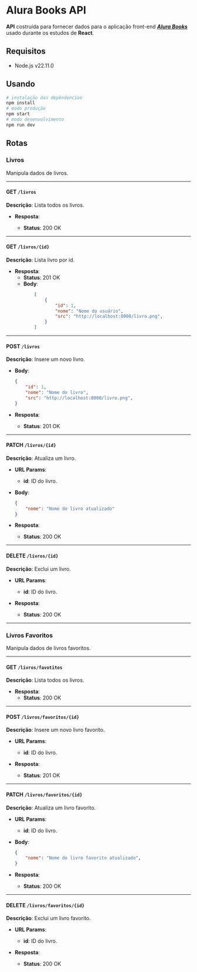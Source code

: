 # Alura Books API

**API** costruída para fornecer dados para o aplicação front-end [**_Alura Books_**](https://github.com/jeff-pedro/learn-react-alura-books) usado durante os estudos de **React**.

## Requisitos

- Node.js v22.11.0

## Usando

```bash
# instalação das depêndencias
npm install
# modo produção
npm start
# modo desenvolvimento
npm run dev
```

## Rotas

### Livros

Manipula dados de livros.

---

#### GET `/livros`

**Descrição**: Lista todos os livros.

- **Resposta**:

    - **Status**: 200 OK

---

#### GET `/livros/{id}`

**Descrição**: Lista livro por id.

- **Resposta**:
    - **Status**: 201 OK
    - **Body**:
        ```json
            [
                {
                    "id": 1,
                    "nome": "Nome do usuário",
                    "src": "http://localhost:8000/livro.png",
                }
            ]
        ```

---

#### POST `/livros`

**Descrição**: Insere um novo livro.

- **Body**:
    ```json
    {
        "id": 1,
        "nome": "Nome do livro",
        "src": "http://localhost:8000/livro.png",
    }
    ```

- **Resposta**:
    - **Status**: 201 OK

---

#### PATCH `/livros/{id}`

**Descrição**: Atualiza um livro.

- **URL Params**:
    - **id**: ID do livro.

- **Body**:
    ```json
    {
        "nome": "Nome do livro atualizado"
    }
    ```

- **Resposta**:
    - **Status**: 200 OK

---

#### DELETE `/livros/{id}`

**Descrição**: Exclui um livro.

- **URL Params**:
    - **id**: ID do livro.

- **Resposta**:
    - **Status**: 200 OK

---

### Livros Favoritos

Manipula dados de livros favoritos.

---

#### GET `/livros/favotitos`

**Descrição**: Lista todos os livros.

- **Resposta**:
    - **Status**: 200 OK

---

#### POST `/livros/favoritos/{id}`

**Descrição**: Insere um novo livro favorito.

- **URL Params**:
    - **id**: ID do livro.

- **Resposta**:
    - **Status**: 201 OK

---

#### PATCH `/livros/favoritos/{id}`

**Descrição**: Atualiza um livro favorito.

- **URL Params**:
    - **id**: ID do livro.

- **Body**:
    ```json
    {
        "nome": "Nome do livro favorito atualizado",
    }
    ```

- **Resposta**:
    - **Status**: 200 OK

---

#### DELETE `/livros/favoritos/{id}`

**Descrição**: Exclui um livro favorito.

- **URL Params**:
    - **id**: ID do livro.

- **Resposta**:
    - **Status**: 200 OK
